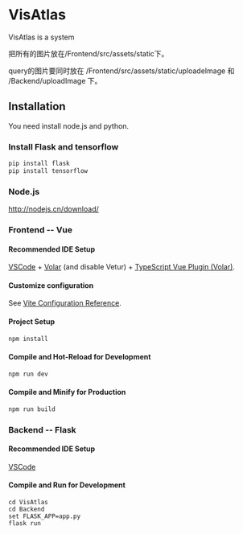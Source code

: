 <!--
 * @Author: Qing Shi
 * @LastEditTime: 2022-04-28 23:14:56
 * @Knowledge: 
 * @Description: 
 * @Attention: 
-->
# VisAtlas

VisAtlas is a system 

把所有的图片放在/Frontend/src/assets/static下。

query的图片要同时放在 /Frontend/src/assets/static/uploadeImage 和 /Backend/uploadImage 下。


## Installation
You need install node.js and python.
### Install Flask and tensorflow
```sh
pip install flask
pip install tensorflow
```

### Node.js
http://nodejs.cn/download/

### Frontend -- Vue


#### Recommended IDE Setup

[VSCode](https://code.visualstudio.com/) + [Volar](https://marketplace.visualstudio.com/items?itemName=johnsoncodehk.volar) (and disable Vetur) + [TypeScript Vue Plugin (Volar)](https://marketplace.visualstudio.com/items?itemName=johnsoncodehk.vscode-typescript-vue-plugin).

#### Customize configuration

See [Vite Configuration Reference](https://vitejs.dev/config/).

#### Project Setup

```sh
npm install
```

#### Compile and Hot-Reload for Development

```sh
npm run dev
```

#### Compile and Minify for Production

```sh
npm run build
```


### Backend -- Flask
#### Recommended IDE Setup

[VSCode](https://code.visualstudio.com/) 

#### Compile and Run for Development
```
cd VisAtlas
cd Backend
set FLASK_APP=app.py
flask run
```
